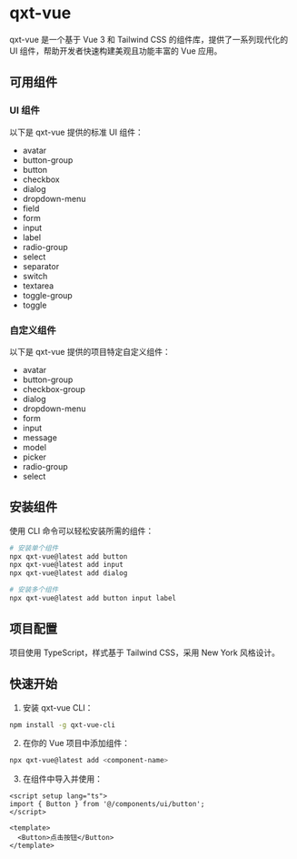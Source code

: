 # qxt-vue

qxt-vue 是一个基于 Vue 3 和 Tailwind CSS 的组件库，提供了一系列现代化的 UI 组件，帮助开发者快速构建美观且功能丰富的 Vue 应用。

## 可用组件

### UI 组件

以下是 qxt-vue 提供的标准 UI 组件：

- avatar
- button-group
- button
- checkbox
- dialog
- dropdown-menu
- field
- form
- input
- label
- radio-group
- select
- separator
- switch
- textarea
- toggle-group
- toggle

### 自定义组件

以下是 qxt-vue 提供的项目特定自定义组件：

- avatar
- button-group
- checkbox-group
- dialog
- dropdown-menu
- form
- input
- message
- model
- picker
- radio-group
- select

## 安装组件

使用 CLI 命令可以轻松安装所需的组件：

```bash
# 安装单个组件
npx qxt-vue@latest add button
npx qxt-vue@latest add input
npx qxt-vue@latest add dialog

# 安装多个组件
npx qxt-vue@latest add button input label
```

## 项目配置

项目使用 TypeScript，样式基于 Tailwind CSS，采用 New York 风格设计。

## 快速开始

1. 安装 qxt-vue CLI：
```bash
npm install -g qxt-vue-cli
```

2. 在你的 Vue 项目中添加组件：
```bash
npx qxt-vue@latest add <component-name>
```

3. 在组件中导入并使用：
```vue
<script setup lang="ts">
import { Button } from '@/components/ui/button';
</script>

<template>
  <Button>点击按钮</Button>
</template>
```
